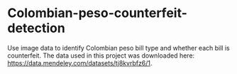 # Colombian-peso-counterfeit-detection
Use image data to identify Colombian peso bill type and whether each bill is counterfeit. The data used in this project was downloaded here: https://data.mendeley.com/datasets/tj8kvrbfz6/1.
